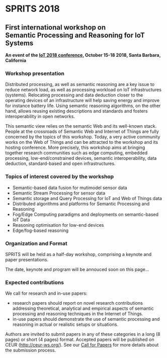 # SPRITS 2018

## First international workshop on <br>Semantic Processing and Reasoning for IoT Systems

**An event of the [IoT 2018 conference](http://iot-conference.org/iot2018), October 15-18 2018, Santa Barbara, California**

### Workshop presentation

Distributed processing, as well as semantic reasoning are a key issue to reduce network load, as well as processing workload on IoT infrastructures (systems). Relocating processing and data deduction closer to the operating devices of an infrastructure will help saving energy and improve for instance battery life. Using semantic reasoning algorithms, on the other hand, allows reusing existing descriptions and standards and fosters interoperability in open networks.

This semantic view relies on the semantic Web and its well-known stack. People at the crossroads of Semantic Web and Internet of Things are fully concerned by the topics of this workshop. Today, a very active community works on the Web of Things and can be attracted to the workshop and its hosting conference. More precisely, this workshop aims at bringing together research communities such as edge computing, embedded processing, low-end/constrained devices, semantic interoperability, data deduction, standard-based and open infrastructures.

### Topics of interest covered by the workshop

- Semantic-based data fusion for mutimodel sensor data
- Semantic Stream Processing for sensor data
- Semantic storage and Query Processing for IoT and Web of Things data
- Distributed algorithms and platforms for Semantic Processing and Reasoning
- Fog/Edge Computing paradigms and deployments on semantic-based IoT Data
- Reasoning optimisation for low-end devices
- Edge/fog-based reasoning

### Organization and Format

SPRITS will be held as a half-day workshop, comprising a keynote and paper presentations.

The date, keynote and program will be annouced soon on this page...

### Expected contributions

We call for research and in-use papers:

  - research papers should report on novel research contributions addressing theoretical, analytical and empirical aspects of semantic processing and reasoning techniques in the Internet of Things.
  - in-use papers should demonstrate the use of semantic processing and reasoning in actual or realistic setups or situations.

Authors are invited to submit papers in any of these categories in a long (8 pages) or short (4 pages) format. Accepted papers will be published on CEUR (http://ceur-ws.org/). See our [Call for Papers](https://iot2018wt.github.io/sprits/cfp) for more details about the submission process.

